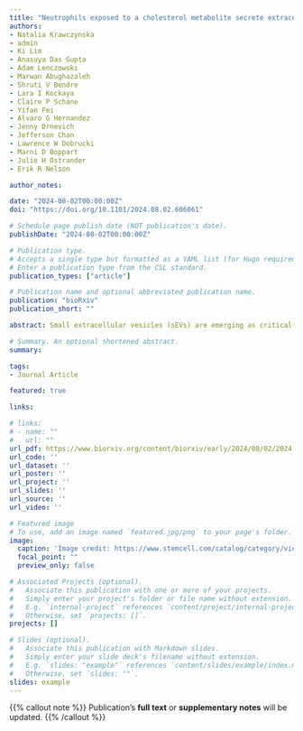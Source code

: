 ```yaml
---
title: "Neutrophils exposed to a cholesterol metabolite secrete extracellular vesicles that promote epithelial-mesenchymal transition and stemness in breast cancer cells"
authors:
- Natalia Krawczynska
- admin
- Ki Lim
- Anasuya Das Gupta
- Adam Lenczowski
- Marwan Abughazaleh
- Shruti V Bendre
- Lara I Kockaya
- Claire P Schane
- Yifan Fei
- Alvaro G Hernandez
- Jenny Drnevich
- Jefferson Chan
- Lawrence W Dobrucki
- Marni D Boppart
- Julie H Ostrander
- Erik R Nelson

author_notes:

date: "2024-08-02T00:00:00Z"
doi: "https://doi.org/10.1101/2024.08.02.606061"

# Schedule page publish date (NOT publication's date).
publishDate: "2024-08-02T00:00:00Z"

# Publication type.
# Accepts a single type but formatted as a YAML list (for Hugo requirements).
# Enter a publication type from the CSL standard.
publication_types: ["article"]

# Publication name and optional abbreviated publication name.
publication: "bioRxiv"
publication_short: ""

abstract: Small extracellular vesicles (sEVs) are emerging as critical mediators of intercellular communication in the tumor microenvironment (TME). Here, we investigate the mechanisms by which sEVs derived from neutrophils treated with the cholesterol metabolite, 27-hydroxycholesterol (27HC), influence breast cancer progression. sEVs released from 27HC treated neutrophils enhance epithelial-mesenchymal transition (EMT) and stem-like properties in breast cancer cells, resulting in loss of adherence, increased migratory capacity and resistance to cytotoxic chemotherapy. Decreased microRNAs (miRs) within the sEVs resulted in activation of the WNT/β-catenin signaling pathway in recipient cells and suggest that this may be a predominant pathway for stem-like phenotype and EMT. Our findings underscore a novel mechanism by which 27HC-modulated neutrophils contribute to breast cancer pathophysiology through EV-mediated intercellular communication, suggesting potential therapeutic targets in cancer treatment.

# Summary. An optional shortened abstract.
summary: 

tags:
- Journal Article

featured: true

links:

# links:
# - name: ""
#   url: ""
url_pdf: https://www.biorxiv.org/content/biorxiv/early/2024/08/02/2024.08.02.606061.full.pdf
url_code: ''
url_dataset: ''
url_poster: ''
url_project: ''
url_slides: ''
url_source: ''
url_video: ''

# Featured image
# To use, add an image named `featured.jpg/png` to your page's folder. 
image:
  caption: 'Image credit: https://www.stemcell.com/catalog/category/view/s/overview/id/1057/'
  focal_point: ""
  preview_only: false

# Associated Projects (optional).
#   Associate this publication with one or more of your projects.
#   Simply enter your project's folder or file name without extension.
#   E.g. `internal-project` references `content/project/internal-project/index.md`.
#   Otherwise, set `projects: []`.
projects: []

# Slides (optional).
#   Associate this publication with Markdown slides.
#   Simply enter your slide deck's filename without extension.
#   E.g. `slides: "example"` references `content/slides/example/index.md`.
#   Otherwise, set `slides: ""`.
slides: example
---
```


{{% callout note %}}
Publication’s **full text** or **supplementary notes** will be updated.
{{% /callout %}}

